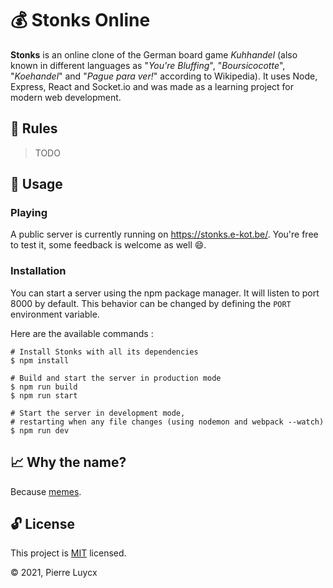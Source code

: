 # :moneybag: Stonks Online

**Stonks** is an online clone of the German board game _Kuhhandel_ (also known in different languages as "_You're Bluffing_", "_Boursicocotte_", "_Koehandel_" and "_Pague para ver!_" according to Wikipedia). It uses Node, Express, React and Socket.io and was made as a learning project for modern web development.

## :book: Rules

> TODO

## :wrench: Usage

### Playing

A public server is currently running on https://stonks.e-kot.be/. You're free to test it, some feedback is welcome as well :smile:.

### Installation

You can start a server using the npm package manager. It will listen to port 8000 by default. This behavior can be changed by defining the `PORT` environment variable.

Here are the available commands :

```shell
# Install Stonks with all its dependencies
$ npm install

# Build and start the server in production mode
$ npm run build
$ npm run start

# Start the server in development mode,
# restarting when any file changes (using nodemon and webpack --watch)
$ npm run dev
```

## :chart_with_upwards_trend: Why the name?

Because [memes](https://knowyourmeme.com/memes/stonks).

## :unlock: License

This project is [MIT](http://opensource.org/licenses/MIT) licensed.

:copyright: 2021, Pierre Luycx
